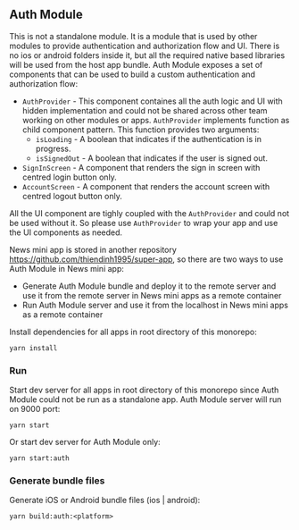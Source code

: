 ## Auth Module

This is not a standalone module. It is a module that is used by other modules to provide authentication and authorization flow and UI. There is no ios or android folders inside it, but all the required native based libraries will be used from the host app bundle. Auth Module exposes a set of components that can be used to build a custom authentication and authorization flow:

- `AuthProvider` - This component containes all the auth logic and UI with hidden implementation and could not be shared across other team working on other modules or apps. `AuthProvider` implements function as child component pattern. This function provides two arguments:
  - `isLoading` - A boolean that indicates if the authentication is in progress.
  - `isSignedOut` - A boolean that indicates if the user is signed out.
- `SignInScreen` - A component that renders the sign in screen with centred login button only.
- `AccountScreen` - A component that renders the account screen with centred logout button only.

All the UI component are tighly coupled with the `AuthProvider` and could not be used without it. So please use `AuthProvider` to wrap your app and use the UI components as needed.

News mini app is stored in another repository https://github.com/thiendinh1995/super-app, so there are two ways to use Auth Module in News mini app:

- Generate Auth Module bundle and deploy it to the remote server and use it from the remote server in News mini apps as a remote container
- Run Auth Module server and use it from the localhost in News mini apps as a remote container

Install dependencies for all apps in root directory of this monorepo:

```
yarn install
```

### Run

Start dev server for all apps in root directory of this monorepo since Auth Module could not be run as a standalone app. Auth Module server will run on 9000 port:

```
yarn start
```

Or start dev server for Auth Module only:

```
yarn start:auth
```

### Generate bundle files

Generate iOS or Android bundle files (ios | android):

```
yarn build:auth:<platform>
```
